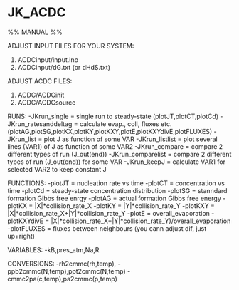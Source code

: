 # JK_ACDC
%% MANUAL %%ADJUST INPUT FILES FOR YOUR SYSTEM: 1) ACDCinput/input.inp2) ACDCinput/dG.txt (or dHdS.txt)ADJUST ACDC FILES: 1) ACDC/ACDCinit2) ACDC/ACDCsourceRUNS:-JKrun_single = single run to steady-state (plotJT,plotCT,plotCd)-JKrun_ratesanddeltag = calculate evap., coll, fluxes etc. (plotAG,plotSG,plotKX,plotKY,plotKXY,plotE,plotKXYdivE,plotFLUXES)-JKrun_list = plot J as function of some VAR-JKrun_listlist = plot several lines (VAR1) of J as function of some VAR2-JKrun_compare = compare 2 different types of run (J_out(end))-JKrun_comparelist = compare 2 different types of run (J_out(end)) for some VAR-JKrun_keepJ = calculate VAR1 for selected VAR2 to keep constant JFUNCTIONS:-plotJT = nucleation rate vs time-plotCT = concentration vs time-plotCd = steady-state concentration distribution-plotSG = stanndard formation Gibbs free enrgy-plotAG = actual formation Gibbs free energy-plotKX = |X|*collision_rate_X-plotKY = |Y|*collision_rate_Y-plotKXY = |X|*collision_rate_X+|Y|*collision_rate_Y-plotE = overall_evaporation-plotKXYdivE = |X|*collision_rate_X+|Y|*collision_rate_Y)/overall_evaporation-plotFLUXES = fluxes between neighbours (you cann adjust dif, just up+right)VARIABLES:-kB,pres_atm,Na,RCONVERSIONS:-rh2cmmc(rh,temp),-ppb2cmmc(N,temp),ppt2cmmc(N,temp)-cmmc2pa(c,temp),pa2cmmc(p,temp)